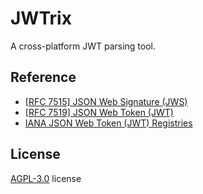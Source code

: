 # JWTrix

A cross-platform JWT parsing tool.

## Reference

- [\[RFC 7515\] JSON Web Signature (JWS)](https://www.rfc-editor.org/rfc/rfc7515.html)
- [\[RFC 7519\] JSON Web Token (JWT)](https://www.rfc-editor.org/rfc/rfc7519.html)
- [IANA JSON Web Token (JWT) Registries](https://www.iana.org/assignments/jwt/jwt.xhtml)

## License

[AGPL-3.0](LICENSE) license
